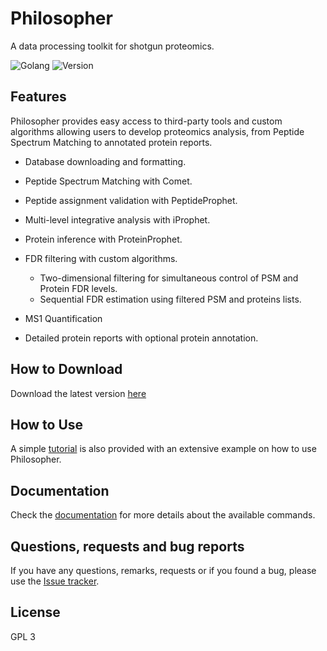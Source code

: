 # Philosopher
A data processing toolkit for shotgun proteomics.

![Golang](https://img.shields.io/badge/Go-1.8.3-blue.svg) ![Version](https://img.shields.io/badge/version-1.5-blue.svg)


## Features
Philosopher provides easy access to third-party tools and custom algorithms allowing users to develop proteomics analysis, from Peptide Spectrum Matching to annotated protein reports.

- Database downloading and formatting.

- Peptide Spectrum Matching with Comet.

- Peptide assignment validation with PeptideProphet.

- Multi-level integrative analysis with iProphet.

- Protein inference with ProteinProphet.

- FDR filtering with custom algorithms.

  - Two-dimensional filtering for simultaneous control of PSM and Protein FDR levels.
  - Sequential FDR estimation using filtered PSM and proteins lists.

- MS1 Quantification

- Detailed protein reports with optional protein annotation.


## How to Download
Download the latest version [here](https://github.com/prvst/philosopher/releases/latest)


## How to Use
A simple [tutorial](tutorial.md) is also provided with an extensive example on how to use Philosopher.


## Documentation
Check the [documentation](documentation.md) for more details about the available commands.


## Questions, requests and bug reports
If you have any questions, remarks, requests or if you found a bug, please use the [Issue tracker](https://github.com/prvst/philosopher/issues).


## License
GPL 3
